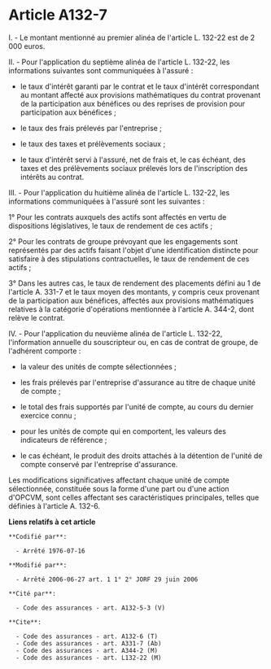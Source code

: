 # Article A132-7

I. - Le montant mentionné au premier alinéa de l'article L. 132-22 est de 2 000 euros.

II. - Pour l'application du septième alinéa de l'article L. 132-22, les informations suivantes sont communiquées à l'assuré :

- le taux d'intérêt garanti par le contrat et le taux d'intérêt correspondant au montant affecté aux provisions mathématiques
du contrat provenant de la participation aux bénéfices ou des reprises de provision pour participation aux bénéfices ;

- le taux des frais prélevés par l'entreprise ;

- le taux des taxes et prélèvements sociaux ;

- le taux d'intérêt servi à l'assuré, net de frais et, le cas échéant, des taxes et des prélèvements sociaux prélevés lors de
l'inscription des intérêts au contrat.

III. - Pour l'application du huitième alinéa de l'article L. 132-22, les informations communiquées à l'assuré sont les
suivantes :

1° Pour les contrats auxquels des actifs sont affectés en vertu de dispositions législatives, le taux de rendement de ces
actifs ;

2° Pour les contrats de groupe prévoyant que les engagements sont représentés par des actifs faisant l'objet d'une
identification distincte pour satisfaire à des stipulations contractuelles, le taux de rendement de ces actifs ;

3° Dans les autres cas, le taux de rendement des placements défini au 1 de l'article A. 331-7 et le taux moyen des montants,
y compris ceux provenant de la participation aux bénéfices, affectés aux provisions mathématiques relatives à la catégorie
d'opérations mentionnée à l'article A. 344-2, dont relève le contrat.

IV. - Pour l'application du neuvième alinéa de l'article L. 132-22, l'information annuelle du souscripteur ou, en cas de
contrat de groupe, de l'adhérent comporte :

- la valeur des unités de compte sélectionnées ;

- les frais prélevés par l'entreprise d'assurance au titre de chaque unité de compte ;

- le total des frais supportés par l'unité de compte, au cours du dernier exercice connu ;

- pour les unités de compte qui en comportent, les valeurs des indicateurs de référence ;

- le cas échéant, le produit des droits attachés à la détention de l'unité de compte conservé par l'entreprise d'assurance.

Les modifications significatives affectant chaque unité de compte sélectionnée, constituée sous la forme d'une part ou d'une
action d'OPCVM, sont celles affectant ses caractéristiques principales, telles que définies à l'article A. 132-6.

**Liens relatifs à cet article**

	**Codifié par**:

	  - Arrêté 1976-07-16

	**Modifié par**:

	  - Arrêté 2006-06-27 art. 1 1° 2° JORF 29 juin 2006

	**Cité par**:

	  - Code des assurances - art. A132-5-3 (V)

	**Cite**:

	  - Code des assurances - art. A132-6 (T)
	  - Code des assurances - art. A331-7 (Ab)
	  - Code des assurances - art. A344-2 (M)
	  - Code des assurances - art. L132-22 (M)

